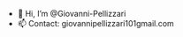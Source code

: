 - 👋 Hi, I’m @Giovanni-Pellizzari
- 📫 Contact: giovannipellizzari101gmail.com

<!---
Giovanni-Pellizzari/Giovanni-Pellizzari is a ✨ special ✨ repository because its `README.md` (this file) appears on your GitHub profile.
You can click the Preview link to take a look at your changes.
--->
